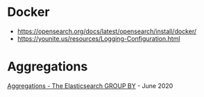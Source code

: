 # Docker 
- https://opensearch.org/docs/latest/opensearch/install/docker/
- https://younite.us/resources/Logging-Configuration.html


# Aggregations
[Aggregations - The Elasticsearch GROUP BY](https//john.soban.ski/aggregations-the-elasticsearch-group-by.html) - June 2020


